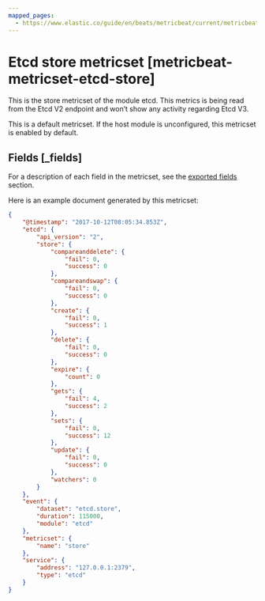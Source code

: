 ```yaml
---
mapped_pages:
  - https://www.elastic.co/guide/en/beats/metricbeat/current/metricbeat-metricset-etcd-store.html
---
```


<!-- This file is generated! See scripts/mage/docs_collector.go -->

# Etcd store metricset [metricbeat-metricset-etcd-store]

This is the store metricset of the module etcd. This metrics is being read from the Etcd V2 endpoint and won’t show any activity regarding Etcd V3.

This is a default metricset. If the host module is unconfigured, this metricset is enabled by default.

## Fields [_fields]

For a description of each field in the metricset, see the [exported fields](/reference/metricbeat/exported-fields-etcd.md) section.

Here is an example document generated by this metricset:

```json
{
    "@timestamp": "2017-10-12T08:05:34.853Z",
    "etcd": {
        "api_version": "2",
        "store": {
            "compareanddelete": {
                "fail": 0,
                "success": 0
            },
            "compareandswap": {
                "fail": 0,
                "success": 0
            },
            "create": {
                "fail": 0,
                "success": 1
            },
            "delete": {
                "fail": 0,
                "success": 0
            },
            "expire": {
                "count": 0
            },
            "gets": {
                "fail": 4,
                "success": 2
            },
            "sets": {
                "fail": 0,
                "success": 12
            },
            "update": {
                "fail": 0,
                "success": 0
            },
            "watchers": 0
        }
    },
    "event": {
        "dataset": "etcd.store",
        "duration": 115000,
        "module": "etcd"
    },
    "metricset": {
        "name": "store"
    },
    "service": {
        "address": "127.0.0.1:2379",
        "type": "etcd"
    }
}
```
